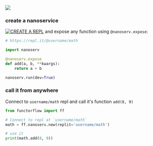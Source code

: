 ![](https://res.cloudinary.com/functorflow/image/upload/c_scale,w_1286/v1567428670/cover_aybzhh.png)


### create a nanoservice

[![CREATE A REPL](https://res.cloudinary.com/functorflow/image/upload/v1567435934/new-repl.png)](https://repl.it/languages/python3) and expose any function using `@nanoserv.expose`:

```python
# https://repl.it/@username/math

import nanoserv

@nanoserv.expose
def add(a, b, **kwargs):
    return a + b

nanoserv.run(dev=True)
```

### call it from anywhere

Connect to `username/math` repl and call it's function `add(8, 9)`

```python
from functorflow import ff

# Connect to repl at `username/math` 
math = ff.nanoserv.new(replit='username/math')

# use it
print(math.add(8, 9))
```

